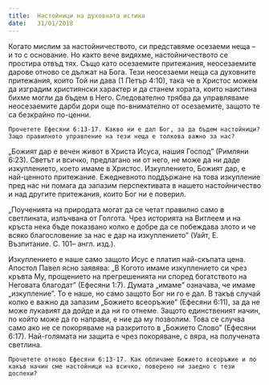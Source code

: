 ```yaml
---
title:  Настойници на духовната истина
date:   31/01/2018
---
```


Когато мислим за настойничеството, си представяме осезаеми неща – и то с основание. Но както вече видяхме, настойничеството се простира отвъд тях. Също като осезаемите притежания, неосезаемите дарове отново се дължат на Бога. Тези неосезаеми неща са духовните притежания, които Той ни дава (1 Петър 4:10), така че в Христос можем да изградим християнски характер и да станем хората, които наистина бихме могли да бъдем в Него. Следователно трябва да управляваме неосезаемите дарби дори още по-внимателно от осезаемите, защото те са безкрайно по-ценни.

`Прочетете Ефесяни 6:13-17. Какво ни е дал Бог, за да бъдем настойници? Защо правилното управление на тези неща е толкова важно за нас?`

„Божият дар е вечен живот в Христа Исуса, нашия Господ” (Римляни 6:23). Светът и всичко, предлагано ни от него, не може да ни даде изкуплението, което имаме в Христос. Изкуплението, Божият дар, е най-ценното притежание. Ежедневното поддържане на това изкупление пред нас ни помага да запазим перспективата в нашето настойничество и над другите притежания, които Бог ни е поверил.

„Поученията на природата могат да се четат правилно само в светлината, излъчвана от Голгота. Чрез историята на Витлеем и на кръста нека бъде показвано колко е добре да се побеждава злото и че всяко благословение за нас е дар на изкуплението” (Уайт, Е. Възпитание. С. 101– англ. изд.).

Изкуплението е наше само защото Исус е платил най-скъпата цена. Апостол Павел ясно заявява: „В Когото имаме изкуплението си чрез кръвта Му, прощението на прегрешенията ни според богатството на Неговата благодат” (Ефесяни 1:7). Думата „имаме” означава, че имаме „изкупление”. То е наше, но само защото Бог ни го е дал. В такъв случай колко е важно да запазим „Божието всеоръжие” (Ефесяни 6:11), за да не може лукавият да дойде и да ни го отнеме. Защото единственият начин, по който може да го направи, е ние да му позволим. Това се случва само ако не се покоряваме на разкритото в „Божието Слово” (Ефесяни 6:17). Най-голямата ни защита е чрез покоряване, с вяра, на получената светлина.

`Прочетете отново Ефесяни 6:13-17. Как обличаме Божието всеоръжие и по какъв начин сме настойници на всичко, поверено ни заедно с тези доспехи?`